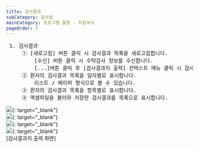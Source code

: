 ```yaml
---
title: 검사결과
subCategory: 검사실
mainCategory: 프로그램 활용 - 지원부서
pageOrder: 7
---
```


<pre>
 <t2><bold>1. 검사결과 </bold></t2>
     ① [새로고침] 버튼 클릭 시 검사결과 목록을 새로고침합니다.
         [수신] 버튼 클릭 시 수탁검사 정보를 수신합니다.
         [...]버튼 클릭 후 [검사결과지 출력] 컨텍스트 메뉴 클릭 시 검사결과지 출력 창이 팝업됩니다.
     ② 환자의 검사결과 목록을 일자별로 표시합니다.
         리스트 / 페이퍼 형식으로 볼 수 있습니다. 
     ③ 환자의 검사결과 목록을 항목별로 표시합니다.
     ④ 엑셀파일을 불러와 저장한 검사결과를 목록으로 표시합니다.
</pre>

[![](/images/{{page.url}}_1.png)](/images/{{page.url}}_1.png){: target="_blank"}
<Br/>
[![](/images/{{page.url}}_2.png)](/images/{{page.url}}_2.png){: target="_blank"}
<Br/>
[![](/images/{{page.url}}_3.png)](/images/{{page.url}}_3.png){: target="_blank"}
<Br/>
[![](/images/{{page.url}}_4.png)](/images/{{page.url}}_4.png){: target="_blank"}
<Br/>
[검사결과지 출력 화면]